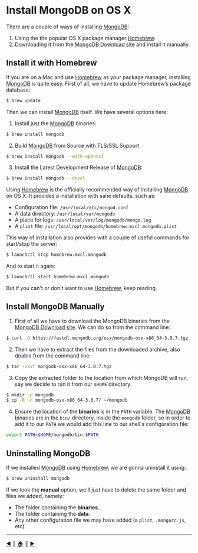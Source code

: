 # Install MongoDB on OS X
There are a couple of ways of installing [MongoDB][1]:

1. Using the the popular OS X package manager [Homebrew][2].
2. Downloading it from the [MongoDB Download site][3] and install it manually.

## Install it with Homebrew
If you are on a Mac and use [Homebrew][2] as your package manager, installing [MongoDB][1] is quite easy. First of all, we have to update Homebrew’s package database:

```bash
$ brew update
```

Then we can install [MongoDB][1] itself. We have several options here:

1. Install just the [MongoDB][1] binaries:

  ```bash
  $ brew install mongodb
  ```

2. Build [MongoDB][1] from Source with TLS/SSL Support

  ```bash
  $ brew install mongodb --with-openssl
  ```

3. Install the Latest Development Release of [MongoDB][1]:

  ```bash
  $ brew install mongodb --devel
  ```

Using [Homebrew][2] is the officially recommended way of installing [MongoDB][1] on OS X. It provides a installation with sane defaults, such as:

* Configuration file: `/usr/local/etc/mongod.conf`
* A data directory: `/usr/local/var/mongodb`
* A place for logs: `/usr/local/var/log/mongodb/mongo.log`
* A `plist` file: `/usr/local/opt/mongodb/homebrew.mxcl.mongodb.plist`

This way of installation also provides with a couple of useful commands for start/stop the server:
```bash
$ launchctl stop homebrew.mxcl.mongodb
```

And to start it again:
```bash
$ launchctl start homebrew.mxcl.mongodb
```

But if you can't or don't want to use [Homebrew][2], keep reading.

## Install MongoDB Manually
1. First of all we have to download the MongoDB binaries from the [MongoDB Download site][3]. We can do so from the command line:

  ```bash
  $ curl -O https://fastdl.mongodb.org/osx/mongodb-osx-x86_64-3.0.7.tgz
  ```
2. Then we have to extract the files from the downloaded archive, also doable from the command line:

  ```bash
  $ tar -zxvf mongodb-osx-x86_64-3.0.7.tgz
  ```

3. Copy the extracted folder to the location from which MongoDB will run, say we decide to run it from our `$HOME` directory:

  ```bash
  $ mkdir -p mongodb
  $ cp -R -n mongodb-osx-x86_64-3.0.7/ ~/mongodb
  ```

4. Ensure the location of the **binaries** is in the `PATH` variable. The [MongoDB][1] binaries are in the `bin/` directory, inside the `mongodb` folder, so in order to add it to our `PATH` we would add this line to our shell's configuration file:

  ```bash
  export PATH=$HOME/mongodb/bin:$PATH
  ```

## Uninstalling MongoDB
If we installed [MongoDB][1] using [Homebrew][2], we are gonna uninstall it using:

```bash
$ brew uninstall mongodb
```

If we took the **manual** option, we'll just have to delete the same folder and files we added, namely:
* The folder containing the **binaries**.
* The folder containing the **data**.
* Any other configuration file we may have added (a `plist`, `.mongorc.js`, etc).

---
[:arrow_backward:][back] ║ [:house:][home] ║ [:arrow_forward:][next]

<!-- navigation -->
[home]: ../README.md
[back]: ../README.md
[next]: starting_mongod.md

<!-- links -->
[1]: https://www.mongodb.org/
[2]: http://brew.sh/
[3]: https://www.mongodb.org/downloads
